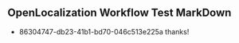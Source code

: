 ## OpenLocalization Workflow Test MarkDown
* 86304747-db23-41b1-bd70-046c513e225a thanks!

<!--HONumber=Aug16_HO1-->


